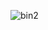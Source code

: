 ![bin2](https://user-images.githubusercontent.com/120329586/229515343-737bf45f-e7e6-4fb3-bce8-ce21791d5584.jpg)
